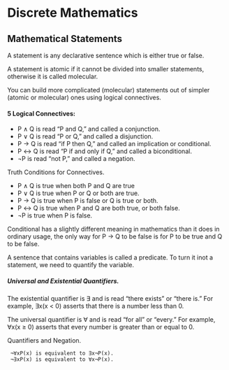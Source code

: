 # Discrete Mathematics

## Mathematical Statements

A statement is any declarative sentence which is either true or false.

A statement is atomic if it cannot be divided into smaller statements, otherwise it is called molecular.

You can build more complicated (molecular) statements out of simpler (atomic or molecular) ones using logical connectives.

#### 5 Logical Connectives:

- P ∧ Q is read “P and Q,” and called a conjunction.
- P ∨ Q is read “P or Q,” and called a disjunction.
- P → Q is read “if P then Q,” and called an implication or conditional.
- P ↔ Q is read “P if and only if Q,” and called a biconditional.
- ¬P is read “not P,” and called a negation.

Truth Conditions for Connectives.
- P ∧ Q is true when both P and Q are true
- P ∨ Q is true when P or Q or both are true.
- P → Q is true when P is false or Q is true or both.
- P ↔ Q is true when P and Q are both true, or both false.
- ¬P is true when P is false.

Conditional has a slightly different meaning in mathematics than it does in ordinary usage, the only way for P → Q to be false is for P to be true and Q to be false.

A sentence that contains variables is called a predicate. To turn it inot a statement, we need to quantify the variable.

##### Universal and Existential Quantifiers.

The existential quantifier is ∃ and is read “there exists” or “there is.” For example, ∃x(x < 0) asserts that there is a number less than 0.

The universal quantifier is ∀ and is read “for all” or “every.” For example, ∀x(x ≥ 0) asserts that every number is greater than or equal to 0.

Quantifiers and Negation.
```
 ¬∀xP(x) is equivalent to ∃x¬P(x).
 ¬∃xP(x) is equivalent to ∀x¬P(x).
```